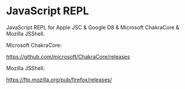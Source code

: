 # JavaScript REPL

JavaScript REPL for Apple JSC & Google D8 & Microsoft ChakraCore & Mozilla JSShell.

Microsoft ChakraCore:

https://github.com/microsoft/ChakraCore/releases

Mozilla JSShell:

https://ftp.mozilla.org/pub/firefox/releases/
